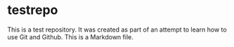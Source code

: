 # testrepo
This is a test repository. It was created as part of an attempt to learn 
how to use Git and Github. This is a Markdown file.
